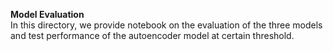 **Model Evaluation**  
In this directory, we provide notebook on the evaluation of the three models and test performance of the autoencoder model at certain threshold.

